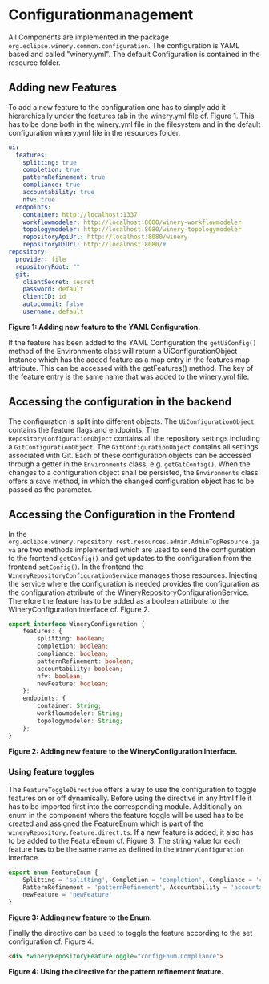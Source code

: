 # Configurationmanagement

All Components are implemented in the package `org.eclipse.winery.common.configuration`.
The configuration is YAML based and called "winery.yml". The default Configuration is contained in
the resource folder.

## Adding new Features
To add a new feature to the configuration one has to simply add it hierarchically under the features tab in the winery.yml file cf. Figure 1.
This has to be done both in the winery.yml file in the filesystem and in the default configuration winery.yml file in the resources folder.

```yaml
ui:
  features:
    splitting: true
    completion: true
    patternRefinement: true
    compliance: true
    accountability: true
    nfv: true
  endpoints:
    container: http://localhost:1337
    workflowmodeler: http://localhost:8080/winery-workflowmodeler
    topologymodeler: http://localhost:8080/winery-topologymodeler
    repositoryApiUrl: http://localhost:8080/winery
    repositoryUiUrl: http://localhost:8080/#
repository:
  provider: file
  repositoryRoot: ""
  git:
    clientSecret: secret
    password: default
    clientID: id
    autocommit: false
    username: default
```
**Figure 1: Adding new feature to the YAML Configuration.**

If the feature has been added to the YAML Configuration the ```getUiConfig()``` method of the Environments class will return a UiConfigurationObject Instance
which has the added feature as a map entry in the features map attribute. This can be accessed with the getFeatures() method.
The key of the feature entry is the same name that was added to the winery.yml file.

## Accessing the configuration in the backend

The configuration is split into different objects. The `UiConfigurationObject`
contains the feature flags and endpoints. 
The `RepositoryConfigurationObject` contains all the repository settings including a 
`GitConfigurationObject`.
The `GitConfigurationObject` contains all settings associated with Git.
Each of these configuration objects can be accessed through a getter in the 
`Environments` class, e.g. `getGitConfig()`.
When the changes to a configuration object shall be persisted, the
`Environments` class offers a save method, in which the changed configuration object
has to be passed as the parameter.

## Accessing the Configuration in the Frontend
In the `org.eclipse.winery.repository.rest.resources.admin.AdminTopResource.java` are two methods implemented which
are used to send the configuration to the frontend ```getConfig()``` and get updates to the configuration from the frontend ```setConfig()```.
In the frontend the `WineryRepositoryConfigurationService` manages those resources. Injecting the service where the configuration
is needed provides the configuration as the configuration attribute of the WineryRepositoryConfigurationService. Therefore the feature
has to be added as a boolean attribute to the WineryConfiguration interface cf. Figure 2.
```typescript
export interface WineryConfiguration {
    features: {
        splitting: boolean;
        completion: boolean;
        compliance: boolean;
        patternRefinement: boolean;
        accountability: boolean;
        nfv: boolean;
        newFeature: boolean;
    };
    endpoints: {
        container: String;
        workflowmodeler: String;
        topologymodeler: String;
    };
}
``` 
**Figure 2: Adding new feature to the WineryConfiguration Interface.**


### Using feature toggles
The `FeatureToggleDirective` offers a way to use the configuration to toggle features on or off dynamically.
Before using the directive in any html file it has to be imported first into the corresponding module. 
Additionally an enum in the component where the feature toggle will be used has to be created and assigned 
the FeatureEnum which is part of the `wineryRepository.feature.direct.ts`.
If a new feature is added, it also has to be added to the FeatureEnum cf. Figure 3. The string value for each feature has to be the
same name as defined in the `WineryConfiguration` interface.
```typescript
export enum FeatureEnum {
    Splitting = 'splitting', Completion = 'completion', Compliance = 'compliance',
    PatternRefinement = 'patternRefinement', Accountability = 'accountability', NFV = 'nfv',
    newFeature = 'newFeature'
}
```
**Figure 3: Adding new feature to the Enum.**

Finally the directive can be used to toggle the feature according to the set configuration cf. Figure 4.
```html
<div *wineryRepositoryFeatureToggle="configEnum.Compliance">
```
**Figure 4: Using the directive for the pattern refinement feature.**
